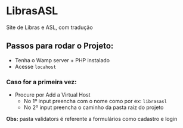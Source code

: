 # LibrasASL

Site de Libras e ASL, com tradução

## Passos para rodar o Projeto:

-   Tenha o Wamp server + PHP instalado
-   Acesse `locahost`

### Caso for a primeira vez:

-   Procure por Add a Virtual Host
    -   No 1º input preencha com o nome como por ex: `librasasl`
    -   No 2º input preencha o caminho da pasta raiz do projeto

**Obs:** pasta validators é referente a formulários como cadastro e login
